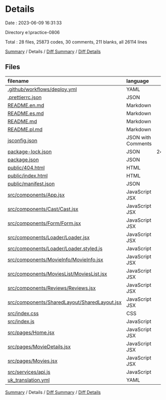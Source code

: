 # Details

Date : 2023-06-09 16:31:33

Directory e:\\practice-0806

Total : 28 files,  25873 codes, 30 comments, 211 blanks, all 26114 lines

[Summary](results.md) / Details / [Diff Summary](diff.md) / [Diff Details](diff-details.md)

## Files
| filename | language | code | comment | blank | total |
| :--- | :--- | ---: | ---: | ---: | ---: |
| [.github/workflows/deploy.yml](/.github/workflows/deploy.yml) | YAML | 20 | 0 | 5 | 25 |
| [.prettierrc.json](/.prettierrc.json) | JSON | 12 | 0 | 1 | 13 |
| [README.en.md](/README.en.md) | Markdown | 77 | 0 | 29 | 106 |
| [README.es.md](/README.es.md) | Markdown | 77 | 0 | 29 | 106 |
| [README.md](/README.md) | Markdown | 81 | 0 | 33 | 114 |
| [README.pl.md](/README.pl.md) | Markdown | 84 | 0 | 34 | 118 |
| [jsconfig.json](/jsconfig.json) | JSON with Comments | 6 | 0 | 1 | 7 |
| [package-lock.json](/package-lock.json) | JSON | 24,990 | 0 | 1 | 24,991 |
| [package.json](/package.json) | JSON | 43 | 0 | 1 | 44 |
| [public/404.html](/public/404.html) | HTML | 48 | 0 | 3 | 51 |
| [public/index.html](/public/index.html) | HTML | 48 | 25 | 2 | 75 |
| [public/manifest.json](/public/manifest.json) | JSON | 25 | 0 | 1 | 26 |
| [src/components/App.jsx](/src/components/App.jsx) | JavaScript JSX | 26 | 5 | 5 | 36 |
| [src/components/Cast/Cast.jsx](/src/components/Cast/Cast.jsx) | JavaScript JSX | 30 | 0 | 7 | 37 |
| [src/components/Form/Form.jsx](/src/components/Form/Form.jsx) | JavaScript JSX | 20 | 0 | 5 | 25 |
| [src/components/Loader/Loader.jsx](/src/components/Loader/Loader.jsx) | JavaScript JSX | 9 | 0 | 3 | 12 |
| [src/components/Loader/Loader.styled.js](/src/components/Loader/Loader.styled.js) | JavaScript | 13 | 0 | 2 | 15 |
| [src/components/MovieInfo/MovieInfo.jsx](/src/components/MovieInfo/MovieInfo.jsx) | JavaScript JSX | 19 | 0 | 2 | 21 |
| [src/components/MoviesList/MoviesList.jsx](/src/components/MoviesList/MoviesList.jsx) | JavaScript JSX | 16 | 0 | 3 | 19 |
| [src/components/Reviews/Reviews.jsx](/src/components/Reviews/Reviews.jsx) | JavaScript JSX | 4 | 0 | 2 | 6 |
| [src/components/SharedLayout/SharedLayout.jsx](/src/components/SharedLayout/SharedLayout.jsx) | JavaScript JSX | 17 | 0 | 3 | 20 |
| [src/index.css](/src/index.css) | CSS | 13 | 0 | 3 | 16 |
| [src/index.js](/src/index.js) | JavaScript | 12 | 0 | 2 | 14 |
| [src/pages/Home.jsx](/src/pages/Home.jsx) | JavaScript JSX | 34 | 0 | 7 | 41 |
| [src/pages/MovieDetails.jsx](/src/pages/MovieDetails.jsx) | JavaScript JSX | 58 | 0 | 11 | 69 |
| [src/pages/Movies.jsx](/src/pages/Movies.jsx) | JavaScript JSX | 39 | 0 | 7 | 46 |
| [src/services/api.js](/src/services/api.js) | JavaScript | 49 | 0 | 8 | 57 |
| [uk_translation.yml](/uk_translation.yml) | YAML | 3 | 0 | 1 | 4 |

[Summary](results.md) / Details / [Diff Summary](diff.md) / [Diff Details](diff-details.md)